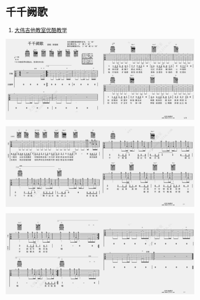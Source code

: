 # 千千阙歌

1. [大伟吉他教室优酷教学](http://v.youku.com/v_show/id_XNjE0NzY4MTE2.html)

![layout](images/2tab_chx_qqqg_1.gif)

![layout](images/2tab_chx_qqqg_2.gif)

![layout](images/2tab_chx_qqqg_3.gif)